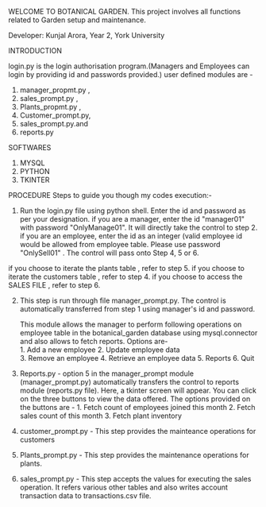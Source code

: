 WELCOME TO BOTANICAL GARDEN.
This project involves all functions related to Garden setup and maintenance.

Developer: Kunjal Arora, Year 2, York University

INTRODUCTION

login.py is the login authorisation program.(Managers and Employees can login by providing id and passwords provided.)
user defined modules are - 
  1) manager_propmt.py , 
  2) sales_prompt.py , 
  3) Plants_propmt.py ,
  4) Customer_prompt.py, 
  5) sales_prompt.py.and
  6) reports.py

SOFTWARES
1) MYSQL
2) PYTHON
3) TKINTER

PROCEDURE
 Steps to guide you though my codes execution:-

1. Run the login.py file using python shell. 
    Enter the id and password as per your designation. 
    if you are a manager, enter the id "manager01" with password "OnlyManage01". It will directly take the control to step 2. 
    if you are an employee, enter the id as an integer (valid employee id would be allowed from employee table. Please use password "OnlySell01" . The control will pass onto Step 4, 5 or 6. 

  if you choose to iterate the plants table , refer to step 5. 
  if you choose to iterate the customers table , refer to step 4. 
  if you choose to access the SALES FILE , refer to step 6. 


2. This step is run through file manager_prompt.py. The control is automatically transferred from step 1 using manager's id and password.

    This module allows the manager to perform following operations on employee table in the botanical_garden database using mysql.connector and also allows to fetch reports. 
    Options are-   
         1. Add a new employee 
         2. Update employee data  
         3. Remove an employee 
         4. Retrieve an employee data 
         5. Reports
         6. Quit
		 
		 
3. Reports.py - option 5 in the manager_prompt module (manager_prompt.py) automatically transfers the control to reports module (reports.py file). 
  Here, a tkinter screen will appear. You can click on the three buttons to view the data offered.
  The options provided on the buttons are -
         1. Fetch count of employees joined this month 
         2. Fetch sales count of this month 
         3. Fetch plant inventory

4. customer_prompt.py - This step provides the mainteance operations for customers

5. Plants_prompt.py - This step provides the maintenance operations for plants.  

6. sales_prompt.py - This step accepts the values for executing the sales operation. It refers various other tables and also writes account transaction data to transactions.csv file. 



 
